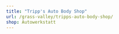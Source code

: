 ```yaml
---
title: "Tripp's Auto Body Shop"
url: /grass-valley/tripps-auto-body-shop/
shop: Autowerkstatt
---
```

